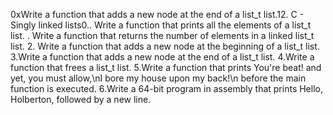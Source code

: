 0xWrite a function that adds a new node at the end of a list_t list.12. C - Singly linked lists0.. Write a function that prints all the elements of a list_t list.
. Write a function that returns the number of elements in a linked list_t list.
2. Write a function that adds a new node at the beginning of a list_t list.
3.Write a function that adds a new node at the end of a list_t list.
4.Write a function that frees a list_t list.
5.Write a function that prints You're beat! and yet, you must allow,\nI bore my house upon my back!\n before the main function is executed.
6.Write a 64-bit program in assembly that prints Hello, Holberton, followed by a new line.
